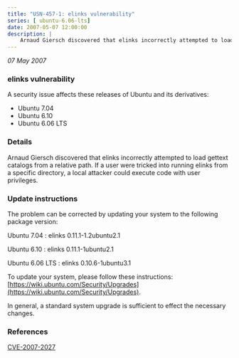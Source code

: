 ```yaml
---
title: "USN-457-1: elinks vulnerability"
series: [ ubuntu-6.06-lts]
date: 2007-05-07 12:00:00
description: |
    Arnaud Giersch discovered that elinks incorrectly attempted to load  gettext catalogs from a relative path.  If a user were tricked into  running elinks from a specific directory, a local attacker could execute  code with user privileges.
--- 
```

 
 

*07 May 2007*

### elinks vulnerability

A security issue affects these releases of Ubuntu and its derivatives:

* Ubuntu 7.04
* Ubuntu 6.10
* Ubuntu 6.06 LTS

### Details

Arnaud Giersch discovered that elinks incorrectly attempted to load gettext catalogs from a relative path. If a user were tricked into running elinks from a specific directory, a local attacker could execute code with user privileges.

### Update instructions

The problem can be corrected by updating your system to the following package version:

Ubuntu 7.04
 : elinks <span>0.11.1-1.2ubuntu2.1</span>

Ubuntu 6.10
 : elinks <span>0.11.1-1ubuntu2.1</span>

Ubuntu 6.06 LTS
 : elinks <span>0.10.6-1ubuntu3.1</span>

To update your system, please follow these instructions: [https://wiki.ubuntu.com/Security/Upgrades](https://wiki.ubuntu.com/Security/Upgrades).

In general, a standard system upgrade is sufficient to effect the necessary changes.

### References

 
 [CVE-2007-2027](http://people.ubuntu.com/~ubuntu-security/cve/CVE-2007-2027)
 

